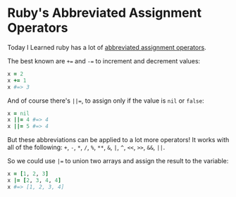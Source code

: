 # Ruby's Abbreviated Assignment Operators

Today I Learned ruby has a lot of [abbreviated assignment operators](https://ruby-doc.org/3.2.2/syntax/assignment_rdoc.html#label-Abbreviated+Assignment).

The best known are `+=` and `-=` to increment and decrement values:

```ruby
x = 2
x += 1
x #=> 3
```

And of course there's `||=`, to assign only if the value is `nil` or `false`:

```ruby
x = nil
x ||= 4 #=> 4
x ||= 5 #=> 4
```

But these abbreviations can be applied to a lot more operators! 
It works with all of the following: `+`, `-`, `*`, `/`, `%`, `**`, `&`, `|`, `^`, `<<`, `>>`, `&&`, `||`.

So we could use `|=` to union two arrays and assign the result to the variable:

```ruby
x = [1, 2, 3]
x |= [2, 3, 4, 4]
x #=> [1, 2, 3, 4]
```
